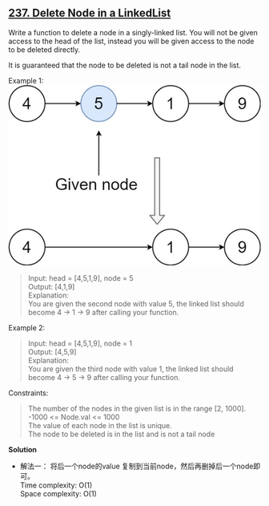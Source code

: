 ## [237. Delete Node in a LinkedList](https://leetcode.com/problems/delete-node-in-a-linked-list/)
 

Write a function to delete a node in a singly-linked list. You will not be given access to the head of the list, instead you will be given access to the node to be deleted directly.

It is guaranteed that the node to be deleted is not a tail node in the list.  

Example 1:  
![example result ](node1.jpg)  
>Input: head = [4,5,1,9], node = 5  
 Output: [4,1,9]  
 Explanation:  
 You are given the second node with value 5, the linked list should become 4 -> 1 -> 9 after calling your function.

Example 2:  
> Input: head = [4,5,1,9], node = 1  
  Output: [4,5,9]  
  Explanation:  
  You are given the third node with value 1, the linked list should become 4 -> 5 -> 9 after calling your function.

Constraints:  
> The number of the nodes in the given list is in the range [2, 1000].  
-1000 <= Node.val <= 1000  
The value of each node in the list is unique.  
The node to be deleted is in the list and is not a tail node

**Solution**  
* 解法一：
    将后一个node的value 复制到当前node，然后再删掉后一个node即可。  
    Time complexity: O(1)  
    Space complexity: O(1)


